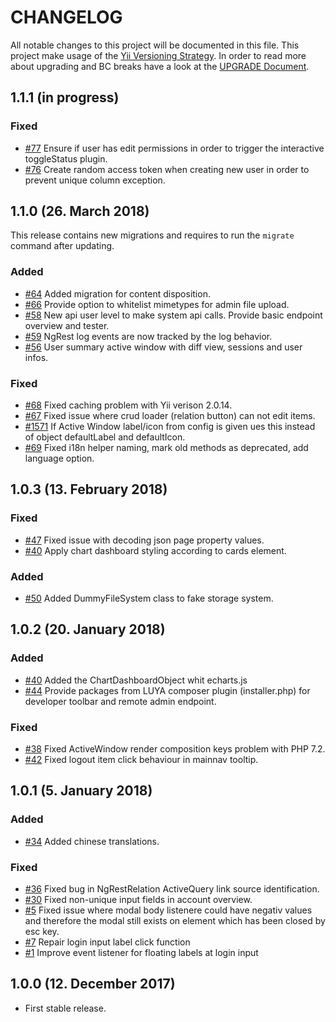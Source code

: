 # CHANGELOG

All notable changes to this project will be documented in this file. This project make usage of the [Yii Versioning Strategy](https://github.com/yiisoft/yii2/blob/master/docs/internals/versions.md). In order to read more about upgrading and BC breaks have a look at the [UPGRADE Document](UPGRADE.md).

## 1.1.1 (in progress)

### Fixed

+ [#77](https://github.com/luyadev/luya-module-admin/issues/77) Ensure if user has edit permissions in order to trigger the interactive toggleStatus plugin.
+ [#76](https://github.com/luyadev/luya-module-admin/issues/76) Create random access token when creating new user in order to prevent unique column exception.

## 1.1.0 (26. March 2018)

This release contains new migrations and requires to run the `migrate` command after updating.

### Added

+ [#64](https://github.com/luyadev/luya-module-admin/issues/64) Added migration for content disposition.
+ [#66](https://github.com/luyadev/luya-module-admin/issues/66) Provide option to whitelist mimetypes for admin file upload.
+ [#58](https://github.com/luyadev/luya-module-admin/issues/58) New api user level to make system api calls. Provide basic endpoint overview and tester.
+ [#59](https://github.com/luyadev/luya-module-admin/issues/59) NgRest log events are now tracked by the log behavior.
+ [#56](https://github.com/luyadev/luya-module-admin/issues/56) User summary active window with diff view, sessions and user infos.

### Fixed

+ [#68](https://github.com/luyadev/luya-module-admin/issues/68) Fixed caching problem with Yii verison 2.0.14.
+ [#67](https://github.com/luyadev/luya-module-admin/issues/67) Fixed issue where crud loader (relation button) can not edit items.
+ [#1571](https://github.com/luyadev/luya/issues/1571) If Active Window label/icon from config is given ues this instead of object defaultLabel and defaultIcon.
+ [#69](https://github.com/luyadev/luya-module-admin/issues/69) Fixed i18n helper naming, mark old methods as deprecated, add language option.

## 1.0.3 (13. February 2018)

### Fixed

+ [#47](https://github.com/luyadev/luya-module-admin/issues/47) Fixed issue with decoding json page property values.
+ [#40](https://github.com/luyadev/luya-module-admin/pull/40) Apply chart dashboard styling according to cards element.

### Added

+ [#50](https://github.com/luyadev/luya-module-admin/issues/50) Added DummyFileSystem class to fake storage system.

## 1.0.2 (20. January 2018)

### Added

+ [#40](https://github.com/luyadev/luya-module-admin/pull/40) Added the ChartDashboardObject whit echarts.js
+ [#44](https://github.com/luyadev/luya-module-admin/issues/44) Provide packages from LUYA composer plugin (installer.php) for developer toolbar and remote admin endpoint.

### Fixed

+ [#38](https://github.com/luyadev/luya-module-admin/issues/38) Fixed ActiveWindow render composition keys problem with PHP 7.2.
+ [#42](https://github.com/luyadev/luya-module-admin/issues/42) Fixed logout item click behaviour in mainnav tooltip.

## 1.0.1 (5. January 2018)

### Added

+ [#34](https://github.com/luyadev/luya-module-admin/pull/34) Added chinese translations.

### Fixed

+ [#36](https://github.com/luyadev/luya-module-admin/issues/36) Fixed bug in NgRestRelation ActiveQuery link source identification.
+ [#30](https://github.com/luyadev/luya-module-admin/issues/30) Fixed non-unique input fields in account overview.
+ [#5](https://github.com/luyadev/luya-module-admin/issues/5) Fixed issue where modal body listenere could have negativ values and therefore the modal still exists on element which has been closed by esc key.
+ [#7](https://github.com/luyadev/luya-module-admin/issues/7) Repair login input label click function
+ [#1](https://github.com/luyadev/luya-module-admin/issues/1) Improve event listener for floating labels at login input

## 1.0.0 (12. December 2017)

- First stable release.

